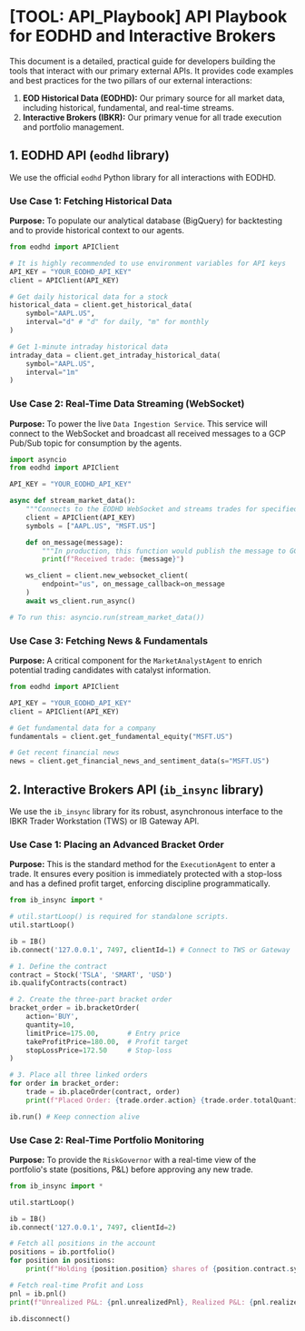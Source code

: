 # [TOOL: API_Playbook] API Playbook for EODHD and Interactive Brokers

This document is a detailed, practical guide for developers building the tools that interact with our primary external APIs. It provides code examples and best practices for the two pillars of our external interactions:

1.  **EOD Historical Data (EODHD):** Our primary source for all market data, including historical, fundamental, and real-time streams.
2.  **Interactive Brokers (IBKR):** Our primary venue for all trade execution and portfolio management.

## 1. EODHD API (`eodhd` library)

We use the official `eodhd` Python library for all interactions with EODHD.

### Use Case 1: Fetching Historical Data

**Purpose:** To populate our analytical database (BigQuery) for backtesting and to provide historical context to our agents.

```python
from eodhd import APIClient

# It is highly recommended to use environment variables for API keys
API_KEY = "YOUR_EODHD_API_KEY"
client = APIClient(API_KEY)

# Get daily historical data for a stock
historical_data = client.get_historical_data(
    symbol="AAPL.US",
    interval="d" # "d" for daily, "m" for monthly
)

# Get 1-minute intraday historical data
intraday_data = client.get_intraday_historical_data(
    symbol="AAPL.US",
    interval="1m"
)
```

### Use Case 2: Real-Time Data Streaming (WebSocket)

**Purpose:** To power the live `Data Ingestion Service`. This service will connect to the WebSocket and broadcast all received messages to a GCP Pub/Sub topic for consumption by the agents.

```python
import asyncio
from eodhd import APIClient

API_KEY = "YOUR_EODHD_API_KEY"

async def stream_market_data():
    """Connects to the EODHD WebSocket and streams trades for specified symbols."""
    client = APIClient(API_KEY)
    symbols = ["AAPL.US", "MSFT.US"]

    def on_message(message):
        """In production, this function would publish the message to GCP Pub/Sub."""
        print(f"Received trade: {message}")

    ws_client = client.new_websocket_client(
        endpoint="us", on_message_callback=on_message
    )
    await ws_client.run_async()

# To run this: asyncio.run(stream_market_data())
```

### Use Case 3: Fetching News & Fundamentals

**Purpose:** A critical component for the `MarketAnalystAgent` to enrich potential trading candidates with catalyst information.

```python
from eodhd import APIClient

API_KEY = "YOUR_EODHD_API_KEY"
client = APIClient(API_KEY)

# Get fundamental data for a company
fundamentals = client.get_fundamental_equity("MSFT.US")

# Get recent financial news
news = client.get_financial_news_and_sentiment_data(s="MSFT.US")
```

## 2. Interactive Brokers API (`ib_insync` library)

We use the `ib_insync` library for its robust, asynchronous interface to the IBKR Trader Workstation (TWS) or IB Gateway API.

### Use Case 1: Placing an Advanced Bracket Order

**Purpose:** This is the standard method for the `ExecutionAgent` to enter a trade. It ensures every position is immediately protected with a stop-loss and has a defined profit target, enforcing discipline programmatically.

```python
from ib_insync import *

# util.startLoop() is required for standalone scripts.
util.startLoop()

ib = IB()
ib.connect('127.0.0.1', 7497, clientId=1) # Connect to TWS or Gateway

# 1. Define the contract
contract = Stock('TSLA', 'SMART', 'USD')
ib.qualifyContracts(contract)

# 2. Create the three-part bracket order
bracket_order = ib.bracketOrder(
    action='BUY',
    quantity=10,
    limitPrice=175.00,       # Entry price
    takeProfitPrice=180.00,  # Profit target
    stopLossPrice=172.50     # Stop-loss
)

# 3. Place all three linked orders
for order in bracket_order:
    trade = ib.placeOrder(contract, order)
    print(f"Placed Order: {trade.order.action} {trade.order.totalQuantity} {contract.symbol}")

ib.run() # Keep connection alive
```

### Use Case 2: Real-Time Portfolio Monitoring

**Purpose:** To provide the `RiskGovernor` with a real-time view of the portfolio's state (positions, P&L) before approving any new trade.

```python
from ib_insync import *

util.startLoop()

ib = IB()
ib.connect('127.0.0.1', 7497, clientId=2)

# Fetch all positions in the account
positions = ib.portfolio()
for position in positions:
    print(f"Holding {position.position} shares of {position.contract.symbol}")

# Fetch real-time Profit and Loss
pnl = ib.pnl()
print(f"Unrealized P&L: {pnl.unrealizedPnl}, Realized P&L: {pnl.realizedPnl}")

ib.disconnect()
```
